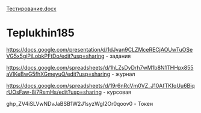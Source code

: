[Тестирование.docx](https://github.com/TexasTrippin/Teplukhin185/files/7151875/default.docx)
# Teplukhin185

https://docs.google.com/presentation/d/1dJvan9CLZMceRECjAOUwTuOSeVG5x5giPiLobkPFtDo/edit?usp=sharing - задания

https://docs.google.com/spreadsheets/d/1hLZsDyDrh7wM1b8N1THHpx855aVIKeBwG5fhXGmeyuQ/edit?usp=sharing - журнал

https://docs.google.com/spreadsheets/d/19r6nRcVm0VZ_J10AfTKfqUu6BiqrUOsFaw-8i7RsmHs/edit?usp=sharing - курсовая

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 - Токен
